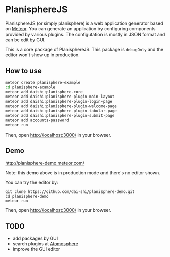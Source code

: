 PlanisphereJS
=============

PlanisphereJS (or simply planisphere) is a web application generator based on [Meteor](http://www.meteor.com/).  You can generate an application by configuring components provided by various plugins.  The configutation is mostly in JSON format and can be edit by GUI.

This is a core package of PlanisphereJS.  This package is `debugOnly` and the editor won't show up in production.

How to use
----------

```bash
meteor create planisphere-example
cd planisphere-example
meteor add daishi:planisphere-core
meteor add daishi:planisphere-plugin-main-layout
meteor add daishi:planisphere-plugin-login-page
meteor add daishi:planisphere-plugin-welcome-page
meteor add daishi:planisphere-plugin-tabular-page
meteor add daishi:planisphere-plugin-submit-page
meteor add accounts-password
meteor run
```

Then, open <http://localhost:3000/> in your browser.

Demo
----

<http://planisphere-demo.meteor.com/>

Note: this demo above is in production mode and there's no editor shown.

You can try the editor by:

```
git clone https://github.com/dai-shi/planisphere-demo.git
cd planisphere-demo
meteor run
```

Then, open <http://localhost:3000/> in your browser.

TODO
----

- add packages by GUI
- search plugins at [Atomosphere](https://atmospherejs.com)
- improve the GUI editor
